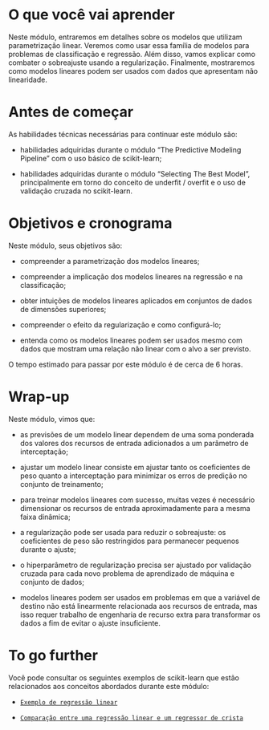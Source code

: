 # O que você vai aprender 

Neste módulo, entraremos em detalhes sobre os modelos que utilizam parametrização linear. Veremos como usar essa família de modelos para problemas de classificação e regressão. Além disso, vamos explicar como combater o sobreajuste usando a regularização.
Finalmente, mostraremos como modelos lineares podem ser usados com dados que apresentam não linearidade.

# Antes de começar

As habilidades técnicas necessárias para continuar este módulo são:

* habilidades adquiridas durante o módulo “The Predictive Modeling Pipeline” com o uso básico de scikit-learn;

* habilidades adquiridas durante o módulo “Selecting The Best Model”, principalmente em torno do conceito de underfit / overfit e o uso de validação cruzada no scikit-learn.

# Objetivos e cronograma

Neste módulo, seus objetivos são:

* compreender a parametrização dos modelos lineares;

* compreender a implicação dos modelos lineares na regressão e na classificação;

* obter intuições de modelos lineares aplicados em conjuntos de dados de dimensões superiores;

* compreender o efeito da regularização e como configurá-lo;

* entenda como os modelos lineares podem ser usados mesmo com dados que mostram uma relação não linear com o alvo a ser previsto.

O tempo estimado para passar por este módulo é de cerca de 6 horas.

# Wrap-up

Neste módulo, vimos que:

* as previsões de um modelo linear dependem de uma soma ponderada dos valores dos recursos de entrada adicionados a um parâmetro de interceptação;

* ajustar um modelo linear consiste em ajustar tanto os coeficientes de peso quanto a interceptação para minimizar os erros de predição no conjunto de treinamento;

* para treinar modelos lineares com sucesso, muitas vezes é necessário dimensionar os recursos de entrada aproximadamente para a mesma faixa dinâmica;

* a regularização pode ser usada para reduzir o sobreajuste: os coeficientes de peso são restringidos para permanecer pequenos durante o ajuste;

* o hiperparâmetro de regularização precisa ser ajustado por validação cruzada para cada novo problema de aprendizado de máquina e conjunto de dados;

* modelos lineares podem ser usados em problemas em que a variável de destino não está linearmente relacionada aos recursos de entrada, mas isso requer trabalho de engenharia de recurso extra para transformar os dados a fim de evitar o ajuste insuficiente.

# To go further

Você pode consultar os seguintes exemplos de scikit-learn que estão relacionados aos conceitos abordados durante este módulo:

* [`Exemplo de regressão linear`](https://scikit-learn.org/stable/auto_examples/linear_model/plot_ols.html#sphx-glr-auto-examples-linear-model-plot-ols-py)

* [`Comparação entre uma regressão linear e um regressor de crista`](https://scikit-learn.org/stable/auto_examples/linear_model/plot_ols_ridge_variance.html#sphx-glr-auto-examples-linear-model-plot-ols-ridge-variance-py)